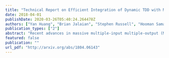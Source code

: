 ```yaml
---
title: "Technical Report on Efficient Integration of Dynamic TDD with Massive MIMO"
date: 2018-04-01
publishDate: 2020-03-26T05:40:24.264478Z
authors: ["Yan Huang", "Brian Jalaian", "Stephen Russell", "Hooman Samani"]
publication_types: ["2"]
abstract: "Recent advances in massive multiple-input multiple-output (MIMO) communication show that equipping base stations (BSs) with large arrays of antenna can significantly improve the performance of cellular networks. Massive MIMO has the potential to mitigate the interference in the network and enhance the average throughput per user. On the other hand, dynamic time division duplexing (TDD), which allows neighboring cells to operate with different uplink (UL) and downlink (DL) sub-frame configurations, is a promising enhancement for the conventional static TDD. Compared with static TDD, dynamic TDD can offer more flexibility to accommodate various UL and DL traffic patterns across different cells, but may result in additional interference among cells transmitting in different directions. Based on the unique characteristics and properties of massive MIMO and dynamic TDD, we propose a marriage of these two techniques, i.e., to have massive MIMO address the limitation of dynamic TDD in macro cell (MC) networks. Specifically, we advocate that the benefits of dynamic TDD can be fully extracted in MC networks equipped with massive MIMO, i.e., the BS-to-BS interference can be effectively removed by increasing the number of BS antennas. We provide detailed analysis using random matrix theory to show that the effect of the BS-to-BS interference on uplink transmissions vanishes as the number of BS antennas per-user grows infinitely large. Last but not least, we validate our analysis by numerical simulations."
featured: false
publication: ""
url_pdf: "http://arxiv.org/abs/1804.06143"
---
```


